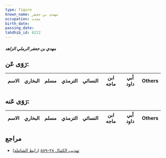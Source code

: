 ```yaml
---
type: figure
known_name: مهدي بن جعفر
occupation: محدث
birth_date:
passing_date:
tahdhib_id: 6222
---
```

##### مهدي بن جعفر الرملي الزاهد

## رَوَى عَن:
| الاسم | البخاري | مسلم | الترمذي | النسائي | ابن ماجه | أبي داود | Others |
| ----- | ------- | ---- | ------- | ------- | -------- | -------- | ------ |
## رَوَى عَنه:
| الاسم | البخاري | مسلم | الترمذي | النسائي | ابن ماجه | أبي داود | Others |
| ----- | ------- | ---- | ------- | ------- | -------- | -------- | ------ |
## مراجع
- [تهذيب الكمال ٢٨-٥٨٩](obsidian://open?vault=Tahdhib-al-Kamal&file=Figures/٦٢٢٢-مهدي%20بن%20جعفر%20الرملي%20الزاهد) ([رابط الشاملة](https://shamela.ws/book/3722/15564))